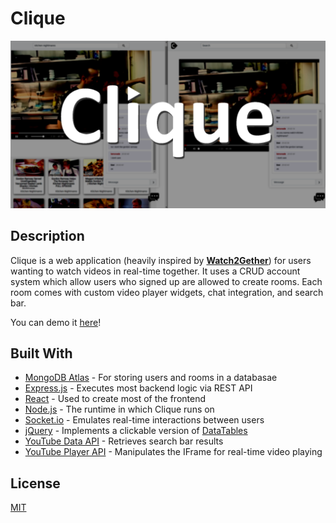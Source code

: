 # Clique
![](readme-demo/readme-demo.png)



## Description
Clique is a web application (heavily inspired by <b>[Watch2Gether](https://www.watch2gether.com/)</b>) for users wanting to watch videos in real-time together. It uses a CRUD account system which allow users who signed up are allowed to create rooms. Each room comes with custom video player widgets, chat integration, and search bar.

You can demo it [here](https://cliquepj.herokuapp.com/)!

## Built With

* [MongoDB Atlas](https://www.mongodb.com/cloud/atlas) - For storing users and rooms in a databasae
* [Express.js](https://expressjs.com/) - Executes most backend logic via REST API
* [React](https://reactjs.org/) - Used to create most of the frontend
* [Node.js](https://nodejs.org/) - The runtime in which Clique runs on
* [Socket.io](https://socket.io/) - Emulates real-time interactions between users
* [jQuery](https://jquery.com/) - Implements a clickable version of [DataTables](https://datatables.net/)
* [YouTube Data API](https://developers.google.com/youtube/v3) - Retrieves search bar results
* [YouTube Player API](https://developers.google.com/youtube/iframe_api_reference) - Manipulates the IFrame for real-time video playing

## License
[MIT](https://choosealicense.com/licenses/mit/)
